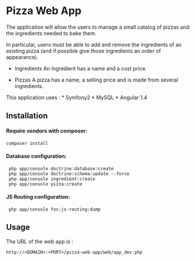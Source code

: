 Pizza Web App
========================

The application will allow the users to manage a small catalog of pizzas and the ingredients needed to bake them.

In particular, users must be able to add and remove the ingredients of an existing pizza (and if possible give those
ingredients an order of appearance).

* Ingredients
    An ingredient has a name and a cost price.

* Pizzas
    A pizza has a name, a selling price and is made from several ingredients.

This application uses :
    * Symfony2
    * MySQL
    * Angular 1.4


Installation
--------------

#### Require vendors with composer:

```
composer install 
```


#### Database configuration:

```
 php app/console doctrine:database:create
 php app/console doctrine:schema:update --force
 php app/console ingredient:create
 php app/console pizza:create
```

#### JS Routing configuration:

```
 php app/console fos:js-routing:dump
```


Usage
-----

The URL of the web app is : 

```
http://<DOMAIN>:<PORT>/pizza-web-app/web/app_dev.php
```



